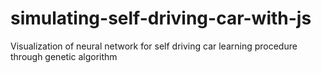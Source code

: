 # simulating-self-driving-car-with-js
Visualization of neural network for self driving car learning procedure through genetic algorithm
